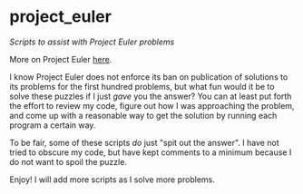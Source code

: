 # project_euler
_Scripts to assist with Project Euler problems_

More on Project Euler [here](https://projecteuler.net/about).

I know Project Euler does not enforce its ban on publication of solutions to its problems 
for the first hundred problems, but what fun would it be to solve these puzzles if I 
just _gave_ you the answer?  You can at least put forth the effort to review my code,
figure out how I was approaching the problem, and come up with a reasonable way to get
the solution by running each program a certain way.  

To be fair, some of these scripts _do_ just "spit out the answer".  I have not tried
to obscure my code, but have kept comments to a minimum because I do not want to spoil
the puzzle.

Enjoy!  I will add more scripts as I solve more problems.
